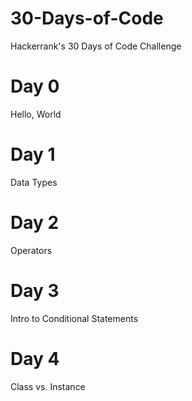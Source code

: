 # 30-Days-of-Code
Hackerrank's 30 Days of Code Challenge

# Day 0
Hello, World

# Day 1
Data Types

# Day 2
Operators

# Day 3
Intro to Conditional Statements

# Day 4
Class vs. Instance
